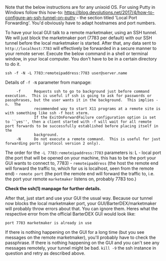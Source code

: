 Note that the below instructions are for any unixoid OS. For using Putty in Windows follow this how-to: https://blog.devolutions.net/2017/4/how-to-configure-an-ssh-tunnel-on-putty - the section titled 'Local Port Forwarding'. You'd obviously have to adapt hostnames and port numbers.

To have your local GUI talk to a remote marketmaker, using an SSH tunnel. We will just block the marketmaker port (7783 per default) with our SSH tunnel before the local marketmaker is started. After that, any data sent to `http://localhost:7783` will effectively be forwarded in a secure manner to your remote server. Execute the below command in a shell or terminal window, in your local computer. You don't have to be in a certain directory to do it.

```shell
ssh -f -N -L 7783:remoteipaddress:7783 user@server.name
```
Details of `-f -N` parameter from manpage:
```
     -f      Requests ssh to go to background just before command execution.  This is useful if ssh is going to ask for passwords or passphrases, but the user wants it in the background.  This implies -n.  The
             recommended way to start X11 programs at a remote site is with something like ssh -f host xterm.
             If the ExitOnForwardFailure configuration option is set to ``yes'', then a client started with -f will wait for all remote port forwards to be successfully established before placing itself in the
             background.
     -N      Do not execute a remote command.  This is useful for just forwarding ports (protocol version 2 only).
```

The order for the `-L 7783:remoteipaddress:7783` parameters is: 
    L - local port (the port that will be opened on your machine, this has to be the port your GUI wants to connect to, 7783)
    - `remoteipaddress` (the host the remote end will forward the traffic to, which for us is localhost, seen from the remote end)
    - `remote port`  (the port the remote end will forward the traffic to, i.e. the port your remote `marketmaker` listens on, probably 7783 too.)
    
**Check the ssh(1) manpage for further details.**

After that, just start and use your GUI the usual way. Because our tunnel now blocks the local marketmaker port, your GUI/BarterDEX/marketmaker will probably throw errors about that. You can ignore them. Heres what the respective error from the official BarterDEX GUI would look like:
```
port 7783 marketmaker is already in use
```

If there is nothing happening on the GUI for a long time (but you see messages on the remote marketmaker), you'll probably have to check the passphrase.
If there is nothing happening on the GUI and you can't see any messages remotely, your tunnel might be bad. `kill -9` the ssh instance in question and retry as described above.